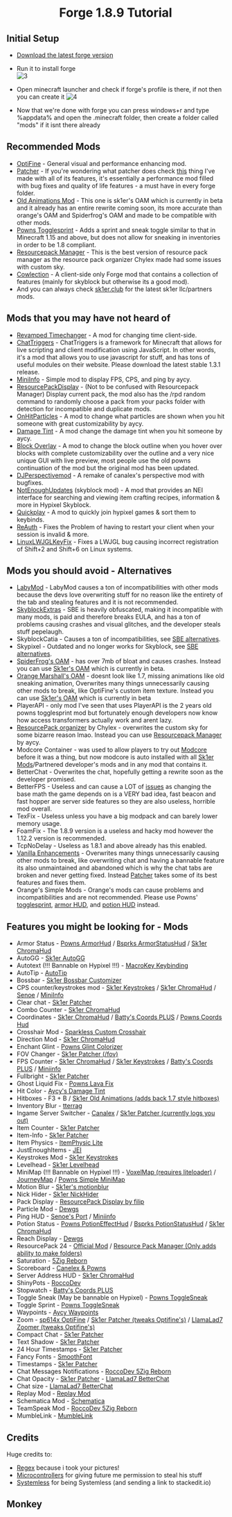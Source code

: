 <div align = "center">

# Forge 1.8.9 Tutorial

</div>

## Initial Setup

- [Download the latest forge version](http://files.minecraftforge.net/maven/net/minecraftforge/forge/index_1.8.9.html)
- Run it to install forge  
![3](https://regex.rest/media/forgefordummies/3.png)

- Open minecraft launcher and check if forge's profile is there, if not then you can create it ![4](https://regex.rest/media/forgefordummies/4.png)
- Now that we're done with forge you can press windows+r and type %appdata% and open the .minecraft folder, then create a folder called "mods" if it isnt there already

## Recommended Mods
- [OptiFine](https://optifine.net/adloadx?f=OptiFine_1.8.9_HD_U_M5.jar) - General visual and performance enhancing mod.
- [Patcher](https://sk1er.llc/mods/patcher) - If you're wondering what patcher does check [this](https://hst.sh/haxomowote.cpp) thing I've made with all of its features, it's essentially a performance mod filled with bug fixes and quality of life features - a must have in every forge folder.
- [Old Animations Mod](https://sk1er.club/beta) - This one is sk1er's OAM which is currently in beta and it already has an entire rewrite coming soon, its more accurate than orange's OAM and Spiderfrog's OAM and made to be compatible with other mods.
- [Powns Togglesprint](https://download.powns.dev/togglesneak189) - Adds a sprint and sneak toggle similar to that in Minecraft 1.15 and above, but does not allow for sneaking in inventories in order to be 1.8 compliant.
- [Resourcepack Manager](https://www.youtube.com/watch?v=OQZFWrrEcYM) - This is the best version of resource pack manager as the resource pack organizer Chylex made had some issues with custom sky.
- [Cowlection](https://github.com/cow-mc/Cowlection/releases) - A client-side only Forge mod that contains a collection of features (mainly for skyblock but otherwise its a good mod).
- And you can always check [sk1er.club](https://sk1er.llc) for the latest sk1er llc/partners mods. 

## Mods that you may have not heard of

- [Revamped Timechanger](https://hypixel.net/threads/forge-1-8-9-timechanger-2-2-1-an-improved-timechanger-mod.3574261/) - A mod for changing time client-side.
- [ChatTriggers](https://chattriggers.com/) - ChatTriggers is a framework for Minecraft that allows for live scripting and client modification using JavaScript. In other words, it's a mod that allows you to use javascript for stuff, and has tons of useful modules on their website. Please download the latest stable 1.3.1 release.
- [MiniInfo](https://www.youtube.com/watch?v=9OwPMxBzQog) - Simple mod to display FPS, CPS, and ping by aycy.
- [ResourcePackDisplay](https://github.com/1fxe/Resource-Pack-Display/releases/) - (Not to be confused with Resourcepack Manager) Display current pack, the mod also has the /rpd random command to randomly choose a pack from your packs folder with detection for incompatible and duplicate mods.
- [OnHitParticles](https://www.youtube.com/watch?v=0PPR_t-qyfw) - A mod to change what particles are shown when you hit someone with great customizability by aycy.
- [Damage Tint](https://hypixel.net/threads/forge-1-8-9-damage-tint-v2-0.2008597/) - A mod change the damage tint when you hit someone by aycy.
- [Block Overlay](https://hypixel.net/threads/forge-1-8-9-block-overlay-v4-0-3.1417995/) - A mod to change the block outline when you hover over blocks with complete customizability over the outline and a very nice unique GUI with live preview, most people use the old powns continuation of the mod but the original mod has been updated.
- [DJPerspectivemod](https://github.com/DJtheRedstoner/PerspectiveModv4) - A remake of canalex's perspective mod with bugfixes.
- [NotEnoughUpdates](https://moulberry.github.io/projects) (skyblock mod) - A mod that provides an NEI interface for searching and viewing item crafting recipes, information & more in Hypixel Skyblock.
- [Quickplay](https://hypixel.net/threads/forge-quickplay-v2-0-4-quickly-join-games-on-the-network.1317410/) - A mod to quickly join hypixel games & sort them to keybinds.
- [ReAuth](https://www.curseforge.com/minecraft/mc-mods/reauth/download/2433385) - Fixes the Problem of having to restart your client when your session is invalid & more.
- [LinuxLWJGLKeyFix](https://github.com/Vonr/LinuxLWJGLKeyFix) - Fixes a LWJGL bug causing incorrect registration of Shift+2 and Shift+6 on Linux systems.

## Mods you should avoid - Alternatives
- [LabyMod](https://github.com/MicrocontrollersDev/LabyMod-Alternatives) - LabyMod causes a ton of incompatibilities with other mods because the devs love overwriting stuff for no reason like the entirety of the tab and stealing features and it is not recommended.
- [SkyblockExtras](https://github.com/MicrocontrollersDev/Skyblock-Extras-Alternatives) - SBE is heavily obfuscated, making it incompatible with many mods, is paid and therefore breaks EULA, and has a ton of problems causing crashes and visual glitches, and the developer steals stuff pepelaugh.
- SkyblockCatia - Causes a ton of incompatibilities, see [SBE alternatives](https://github.com/MicrocontrollersDev/Skyblock-Extras-Alternatives).
- Skypixel - Outdated and no longer works for Skyblock, see [SBE alternatives](https://github.com/MicrocontrollersDev/Skyblock-Extras-Alternatives).
- [SpiderFrog's OAM](https://sk1er.club/beta) - has over 7mb of bloat and causes crashes. Instead you can use [Sk1er's OAM](https://sk1er.club/beta) which is currently in beta.
- [Orange Marshall's OAM](https://sk1er.club/beta) - doesnt look like 1.7, missing animations like old sneaking animation, Overwrites many things unnecessarily causing other mods to break, like OptiFine's custom item texture. Instead you can use [Sk1er's OAM](https://sk1er.club/beta) which is currently in beta
- PlayerAPI - only mod I've seen that uses PlayerAPI is the 2 years old powns togglesprint mod but fortunately enough developers now know how access transformers actually work and arent lazy. 
- [ResourcePack organizer](https://www.youtube.com/watch?v=OQZFWrrEcYM) by Chylex - overwrites the custom sky for some bizarre reason lmao. Instead you can use [Resourcepack Manager](https://www.youtube.com/watch?v=OQZFWrrEcYM) by aycy.
- Modcore Container - was used to allow players to try out [Modcore](https://sk1er.club/modcore) before it was a thing, but now modcore is auto installed with all [Sk1er Mods](https://sk1er.club/)/Partnered developer's mods and in any mod that contains it.
- BetterChat - Overwrites the chat, hopefully getting a rewrite soon as the developer promised.
- BetterFPS - Useless and can cause a LOT of [issues](https://twitter.com/asbythh/status/1260072556989644800?s=20) as changing the base math the game depends on is a VERY bad idea, fast beacon and fast hopper are server side features so they are also useless, horrible mod overall.
- TexFix - Useless unless you have a big modpack and can barely lower memory usage.
- FoamFix - The 1.8.9 version is a useless and hacky mod however the 1.12.2 version is recommended.
- TcpNoDelay - Useless as 1.8.1 and above already has this enabled.
- [Vanilla Enhancements](https://sk1er.llc/mods/patcher) - Overwrites many things unnecessarily causing other mods to break, like overwriting chat and having a bannable feature its also unmaintained and abandoned which is why the chat tabs are broken and never getting fixed. Instead [Patcher](https://sk1er.llc/mods/patcher) takes some of its best features and fixes them.
- Orange's Simple Mods - Orange's mods can cause problems and incompatibilities and are not recommended. Please use Powns' [togglesprint](https://download.powns.dev/togglesneak189), [armor HUD](https://download.powns.dev/armorhud189), and [potion HUD](https://download.powns.dev/potionhud189) instead.

## Features you might be looking for - Mods

- Armor Status - [Powns ArmorHud](https://download.powns.dev/armorhud189) / [Bsprks ArmorStatusHud](https://hypixel.net/threads/bspkrs-mods-for-1-8-9-forge.1207968/) / [Sk1er ChromaHud](https://sk1er.club/mods/ChromaHUD)
- AutoGG - [Sk1er AutoGG](https://sk1er.club/mods/autogg)
- Autotext (!!! Bannable on Hypixel !!!) - [MacroKey Keybinding](https://www.curseforge.com/minecraft/mc-mods/macrokey-keybinding/files/2659839)
- AutoTip - [AutoTip](https://autotip.pro)
- Bossbar - [Sk1er Bossbar Customizer](https://sk1er.club/mods/bossbar_customizer)
- CPS counter/keystrokes mod - [Sk1er Keystrokes](https://sk1er.club/mods/keystrokesmod) / [Sk1er ChromaHud](https://sk1er.club/mods/ChromaHUD) / [Senoe](https://ofpyt.weebly.com/189-chroma-cpsmod-20-release.html) / [MiniInfo](https://www.youtube.com/watch?v=9OwPMxBzQog)
- Clear chat - [Sk1er Patcher](https://sk1er.club/mods/patcher)
- Combo Counter - [Sk1er ChromaHud](https://sk1er.club/mods/ChromaHUD)
- Coordinates - [Sk1er ChromaHud](https://sk1er.club/mods/ChromaHUD) / [Batty's Coords PLUS](https://www.curseforge.com/minecraft/mc-mods/batty-ui/files/2272073) / [Powns Coords Hud](https://download.powns.dev/coordsmod189)
- Crosshair Mod - [Sparkless Custom Crosshair](https://www.curseforge.com/minecraft/mc-mods/custom-crosshair-mod/files/3164058)
- Direction Mod - [Sk1er ChromaHud](https://sk1er.club/mods/ChromaHUD)
- Enchant Glint - [Powns Glint Colorizer](https://download.powns.dev/glintcolorizer189)
- FOV Changer - [Sk1er Patcher (/fov)](https://sk1er.club/mods/patcher)
- FPS Counter - [Sk1er ChromaHud](https://sk1er.club/mods/ChromaHUD) / [Sk1er Keystrokes](https://sk1er.club/mods/keystrokesmod) / [Batty's Coords PLUS](https://www.curseforge.com/minecraft/mc-mods/batty-ui/files/2272073) / [Miniinfo](https://www.youtube.com/watch?v=9OwPMxBzQog)
- Fullbright - [Sk1er Patcher](https://sk1er.club/mods/patcher)
- Ghost Liquid Fix - [Powns Lava Fix](https://download.powns.dev/lavafix189)
- Hit Color - [Aycy's Damage Tint](https://www.youtube.com/watch?v=ZK1C8iThJAA)
- Hitboxes - F3 + B / [Sk1er Old Animations (adds back 1.7 style hitboxes)](https://sk1er.club/beta)
- Inventory Blur - [tterrag](https://www.curseforge.com/minecraft/mc-mods/blur/files/2665186)
- Ingame Server Switcher - [Canalex](https://www.youtube.com/watch?v=04EangMQd7I) / [Sk1er Patcher (currently logs you out)](https://sk1er.club/mods/patcher)
- Item Counter - [Sk1er Patcher](https://sk1er.club/mods/patcher)
- Item-Info - [Sk1er Patcher](https://sk1er.club/mods/patcher)
- Item Physics - [ItemPhysic Lite](https://www.curseforge.com/minecraft/mc-mods/itemphysic-lite/files/2439695)
- JustEnoughItems - [JEI](https://www.curseforge.com/minecraft/mc-mods/jei/files/2431977)
- Keystrokes Mod - [Sk1er Keystrokes](https://sk1er.club/mods/keystrokesmod)
- Levelhead - [Sk1er Levelhead](https://sk1er.club/mods/level_head)
- MiniMap (!!! Bannable on Hypixel !!!) - [VoxelMap (requires liteloader)](https://www.curseforge.com/minecraft/mc-mods/voxelmap/files/2460202) / [JourneyMap](https://www.curseforge.com/minecraft/mc-mods/journeymap/files/2311867) / [Powns Simple MiniMap](https://github.com/pownsgg/MiniMap)
- Motion Blur - [Sk1er's motionblur](https://sk1er.club/mods/motionblurmod)
- Nick Hider - [Sk1er NickHider](https://www.sk1er.club/mods/nick_hider)
- Pack Display - [ResourcePack Display by filip](https://github.com/1fxe/Resource-Pack-Display/releases/tag/1.2)
- Particle Mod - [Dewgs](https://www.youtube.com/watch?v=Um67Ca7gfn4&t=1s)
- Ping HUD - [Senoe's Port](https://www.youtube.com/watch?v=NAsefZXZbHQ) / [Miniinfo](https://www.youtube.com/watch?v=9OwPMxBzQog)
- Potion Status - [Powns PotionEffectHud](http://www.mediafire.com/file/pas0pju90s98r6o/%255B1.8.9%255D_Powns%2527_PotionEffect_HUD_-_1.0.jar/file) / [Bsprks PotionStatusHud](https://hypixel.net/threads/bspkrs-mods-for-1-8-9-forge.1207968/) / [Sk1er ChromaHud](https://sk1er.club/mods/ChromaHUD)
- Reach Display - [Dewgs](https://www.youtube.com/watch?v=myQKoGnCjxY)
- ResourcePack 24 - [Official Mod](https://resourcepacks24.de/texturepack-mod) / [Resource Pack Manager (Only adds ability to make folders)](https://www.youtube.com/watch?v=OQZFWrrEcYM)
- Saturation - [5Zig Reborn](https://5zigreborn.eu/)
- Scoreboard - [Canelex & Powns](https://www.youtube.com/watch?v=cn9VvT43yRs)
- Server Address HUD - [Sk1er ChromaHud](https://sk1er.club/mods/ChromaHUD)
- ShinyPots - [RoccoDev](https://github.com/RoccoDev/ShinyPots-1.8/releases/tag/1.5)
- Stopwatch - [Batty's Coords PLUS](https://www.curseforge.com/minecraft/mc-mods/batty-ui/files/2272073)
- Toggle Sneak (May be bannable on Hypixel) - [Powns ToggleSneak](https://download.powns.dev/togglesneak189)
- Toggle Sprint - [Powns ToggleSneak](https://download.powns.dev/togglesneak189)
- Waypoints - [Aycy Waypoints](https://www.youtube.com/watch?v=5jq5tXqwDTM)
- Zoom - [sp614x OptiFine](https://optifine.net/adloadx?f=preview_OptiFine_1.8.9_HD_U_M5_pre2.jar) / [Sk1er Patcher (tweaks Optifine's)](https://sk1er.club/mods/patcher) / [LlamaLad7 Zoomer (tweaks Optifine's)](https://www.curseforge.com/minecraft/mc-mods/zoomer/files/2914701)
- Compact Chat - [Sk1er Patcher](https://sk1er.club/mods/patcher)
- Text Shadow - [Sk1er Patcher](https://sk1er.club/mods/patcher)
- 24 Hour Timestamps - [Sk1er Patcher](https://sk1er.club/mods/patcher)
- Fancy Fonts - [SmoothFont](https://www.curseforge.com/minecraft/mc-mods/smooth-font)
- Timestamps - [Sk1er Patcher](https://sk1er.club/mods/patcher)
- Chat Messages Notifications - [RoccoDev 5Zig Reborn](https://5zigreborn.eu/)
- Chat Opacity - [Sk1er Patcher](https://sk1er.club/mods/patcher) - [LlamaLad7 BetterChat](https://www.curseforge.com/minecraft/mc-mods/better-chat/files/2918388)
- Chat size - [LlamaLad7 BetterChat](https://www.curseforge.com/minecraft/mc-mods/better-chat/files/2918388)
- Replay Mod - [Replay Mod](https://www.replaymod.com/download/)
- Schematica Mod - [Schematica](https://www.curseforge.com/minecraft/mc-mods/schematica/files/2279147)
- TeamSpeak Mod - [RoccoDev 5Zig Reborn](https://5zigreborn.eu/)
- MumbleLink - [MumbleLink](https://www.curseforge.com/minecraft/mc-mods/mumblelink/files/2327154)

## Credits 
Huge credits to:
- [Regex](https://regex.rest/) because i took your pictures! 
- [Microcontrollers](https://github.com/MicrocontrollersDev/) for giving future me permission to steal his stuff 
- [Systemless](https://github.com/SystemlessDev) for being Systemless (and sending a link to stackedit.io) 

## Monkey
